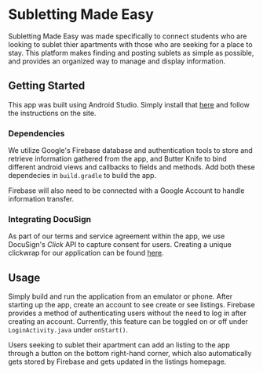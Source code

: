 # Subletting Made Easy

Subletting Made Easy was made specifically to connect students who are looking to sublet thier apartments with those who are seeking for a place to stay. This platform makes finding and posting sublets as simple as possible, and provides an organized way to manage and display information. 

## Getting Started
This app was built using Android Studio. Simply install that [here](https://developer.android.com/studio) and follow the instructions on the site. 

### Dependencies
We utilize Google's Firebase database and authentication tools to store and retrieve information gathered from the app, and Butter Knife to bind different android views and callbacks to fields and methods. Add both these dependecies in `build.gradle` to build the app.

Firebase will also need to be connected with a Google Account to handle information transfer. 

### Integrating DocuSign
As part of our terms and service agreement within the app, we use DocuSign's *Click* API to capture consent for users. Creating a unique clickwrap for our application can be found [here](https://support.docusign.com/en/guides/click-user-guide).

## Usage
Simply build and run the application from an emulator or phone. After starting up the app, create an account to see create or see listings. Firebase provides a method of authenticating users without the need to log in after creating an account. Currently, this feature can be toggled on or off under `LoginActivity.java` under `onStart()`. 

Users seeking to sublet their apartment can add an listing to the app through a button on the bottom right-hand corner, which also automatically gets stored by Firebase and gets updated in the listings homepage.
